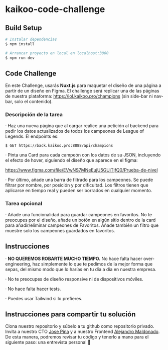 # kaikoo-code-challenge

## Build Setup

```bash
# Instalar dependencias
$ npm install

# Arrancar proyecto en local en localhost:3000
$ npm run dev
```

## Code Challenge
En este Challenge, usarás **Nuxt.js** para maquetar el diseño de una página a partir de un diseño en Figma. El challenge será replicar una de las páginas de nuestra plataforma: https://lol.kaikoo.pro/champions (sin side-bar ni nav-bar, solo el contenido).

### Descripción de la tarea
· Haz una nueva página que al cargar realice una petición al backend para pedir los datos actualizados de todos los campeones de League of Legends. El endpoints es:
```bash
$ GET https://back.kaikoo.pro:8888/api/champions
```
· Pinta una Card para cada campeón con los datos de su JSON, incluyendo el efecto de hover, siguiendo el diseño que aparece en el figma:

https://www.figma.com/file/EVwNS7MNeEujU5GUiTjfQ0/Prueba-de-nivel

· Por último, añade una barra de filtrado para los campeones. Se puede filtrar por nombre, por posición y por dificultad. Los filtros tienen que aplicarse en tiempo real y pueden ser borrados en cualquier momento.

### Tarea opcional
· Añade una funcionalidad para guardar campeones en favoritos. No te preocupes por el diseño, añade un botón en algún sitio dentro de la card para añadir/eliminar campeones de Favoritos. Añade también un filtro que muestre solo los campeones guardados en favoritos.


## Instrucciones
  · **NO QUEREMOS ROBARTE MUCHO TIEMPO.** No hace falta hacer over-engineering, haz simplemente lo que te pedimos de la mejor forma que sepas, del mismo modo que lo harías en tu día a día en nuestra empresa.

  · No te preocupes de diseño responsive ni de dispositivos móviles.

  · No hace falta hacer tests.

  · Puedes usar Tailwind si lo prefieres.

## Instrucciones para compartir tu solución
Clona nuestro repositorio y súbelo a tu github como repositorio privado. Invita a nuestro CTO [Jose Pina](https://github.com/josepinaKaikoo) y a nuestro Frontend [Alejandro Maldonado](https://github.com/amaldonadokaikoo). De esta manera, podremos revisar tu código y tenerlo a mano para el siguiente paso: una entrevista personal 👻

